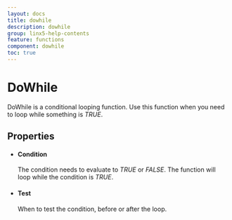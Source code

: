 ```yaml
---
layout: docs
title: dowhile
description: dowhile
group: linx5-help-contents
feature: functions
component: dowhile
toc: true
---
```

DoWhile
=======

DoWhile is a conditional looping function. Use this function when you
need to loop while something is *TRUE*.

Properties
----------

-  #### Condition

    The condition needs to evaluate to *TRUE* or *FALSE*. The function
    will loop while the condition is *TRUE*.

-  #### Test

    When to test the condition, before or after the loop.


